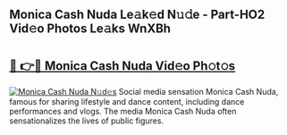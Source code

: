 ## Monica Cash Nuda Le𝚊k𝚎d N𝚞𝚍e - Part-HO2 Vid𝚎o Photos Le𝚊ks WnXBh

# <h2><a href="http://fbf0dn.evod.top/?m=Monica+Cash+Nuda">🔗 👉🔴 Monica Cash Nuda Vid𝚎o Ph𝚘t𝚘s</a></h2>

[![Monica Cash Nuda N𝚞d𝚎s](https://i.imgur.com/8V9OHl7.gif)](http://fbf0dn.evod.top/?m=Monica+Cash+Nuda)
Social media sensation Monica Cash Nuda, famous for sharing lifestyle and dance content, including dance performances and vlogs. The media Monica Cash Nuda often sensationalizes the lives of public figures. 
